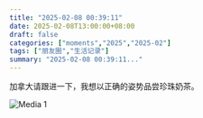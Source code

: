 ```yaml
---
title: "2025-02-08 00:39:11"
date: 2025-02-08T13:00:00+08:00
draft: false
categories: ["moments","2025","2025-02"]
tags: ["朋友圈","生活记录"]
summary: "2025-02-08 00:39:11..."
---
```


加拿大请跟进一下，我想以正确的姿势品尝珍珠奶茶。

![Media 1](/Moments/photos/2025-02-08/202502080039110.jpg)

